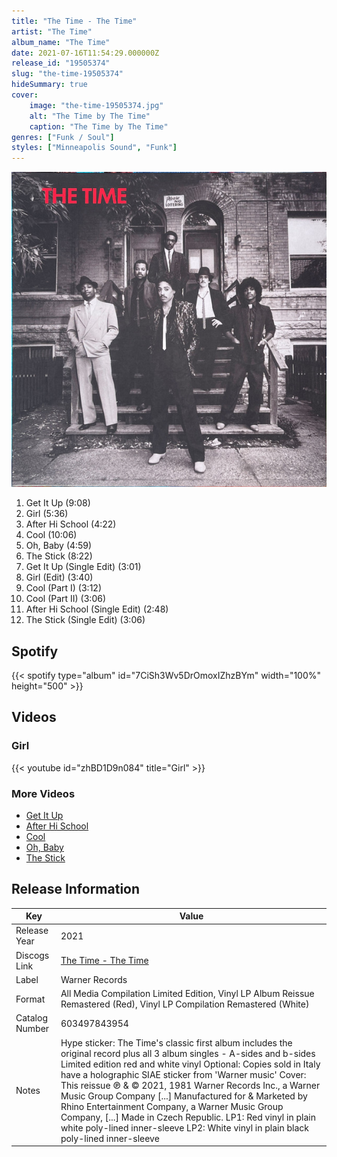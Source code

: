 ```yaml
---
title: "The Time - The Time"
artist: "The Time"
album_name: "The Time"
date: 2021-07-16T11:54:29.000000Z
release_id: "19505374"
slug: "the-time-19505374"
hideSummary: true
cover:
    image: "the-time-19505374.jpg"
    alt: "The Time by The Time"
    caption: "The Time by The Time"
genres: ["Funk / Soul"]
styles: ["Minneapolis Sound", "Funk"]
---
```


![The Time by The Time](the-time-19505374.jpg)

<!-- section break -->

1. Get It Up (9:08)
2. Girl (5:36)
3. After Hi School (4:22)
4. Cool (10:06)
5. Oh, Baby (4:59)
6. The Stick (8:22)
7. Get It Up (Single Edit) (3:01)
8. Girl (Edit) (3:40)
9. Cool (Part I) (3:12)
10. Cool (Part II) (3:06)
11. After Hi School (Single Edit) (2:48)
12. The Stick (Single Edit) (3:06)

<!-- section break -->


## Spotify
{{< spotify type="album" id="7CiSh3Wv5DrOmoxIZhzBYm" width="100%" height="500" >}}



## Videos
### Girl
{{< youtube id="zhBD1D9n084" title="Girl" >}}<br>

### More Videos

- [Get It Up](https://www.youtube.com/watch?v=qF632f3h7gY)
- [After Hi School](https://www.youtube.com/watch?v=mFcNjM8py8k)
- [Cool](https://www.youtube.com/watch?v=_Ibaf56aeew)
- [Oh, Baby](https://www.youtube.com/watch?v=5oiBHTCsAZI)
- [The Stick](https://www.youtube.com/watch?v=8MKBkG55xi4)


## Release Information
|  Key           | Value                                                |
| ---------------| ---------------------------------------------------- |
| Release Year   | 2021                                   |
| Discogs Link   | [The Time - The Time](https://www.discogs.com/release/19505374-The-Time-The-Time) |
| Label          | Warner Records |
| Format         | All Media Compilation Limited Edition, Vinyl LP Album Reissue Remastered (Red), Vinyl LP Compilation Remastered (White) |
| Catalog Number | 603497843954 |
| Notes | Hype sticker: The Time's classic first album includes the original record plus all 3 album singles - A-sides and b-sides Limited edition red and white vinyl  Optional: Copies sold in Italy have a holographic SIAE sticker from 'Warner music'  Cover: This reissue ℗ & © 2021, 1981 Warner Records Inc., a Warner Music Group Company [...] Manufactured for & Marketed by Rhino Entertainment Company, a Warner Music Group Company, [...] Made in Czech Republic.  LP1: Red vinyl in plain white poly-lined inner-sleeve LP2: White vinyl in plain black poly-lined inner-sleeve |